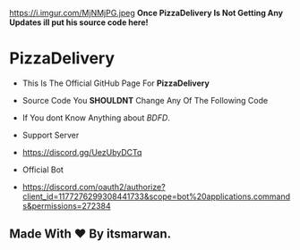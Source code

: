 https://i.imgur.com/MjNMjPG.jpeg
**Once PizzaDelivery Is Not Getting Any Updates ill put his source code here!**
# PizzaDelivery
- This Is The Official GitHub Page For **PizzaDelivery**
- Source Code You **SHOULDNT** Change Any Of The Following Code
- If You dont Know Anything about *BDFD*.

- Support Server
- https://discord.gg/UezUbyDCTq

- Official Bot
- https://discord.com/oauth2/authorize?client_id=1177276299308441733&scope=bot%20applications.commands&permissions=272384

## Made With ❤️ By itsmarwan.
